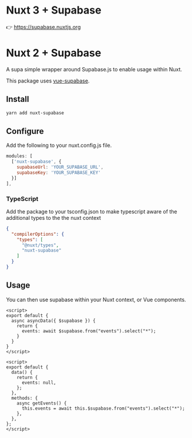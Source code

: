# Nuxt 3 + Supabase

👉 https://supabase.nuxtjs.org

# Nuxt 2 + Supabase

A supa simple wrapper around Supabase.js to enable usage within Nuxt.

This package uses [vue-supabase](https://github.com/supabase/vue-supabase).

## Install

```bash
yarn add nuxt-supabase
```

## Configure

Add the following to your nuxt.config.js file.

```js
modules: [
  ['nuxt-supabase', {
    supabaseUrl: 'YOUR_SUPABASE_URL',
    supabaseKey: 'YOUR_SUPABASE_KEY'
  }]
],
```
### TypeScript
Add the package to your tsconfig.json to make typescript aware of the additional types to the the nuxt context
```json
{
  "compilerOptions": {
    "types": [
      "@nuxt/types",
      "nuxt-supabase"
    ]
  }
}
```

## Usage

You can then use supabase within your Nuxt context, or Vue components.

```vue
<script>
export default {
  async asyncData({ $supabase }) {
    return {
      events: await $supabase.from("events").select("*");
    }
  }
}
</script>
```
```vue
<script>
export default {
  data() {
    return {
      events: null,
    };
  },
  methods: {
    async getEvents() {
      this.events = await this.$supabase.from("events").select("*");
    },
  },
};
</script>
```
